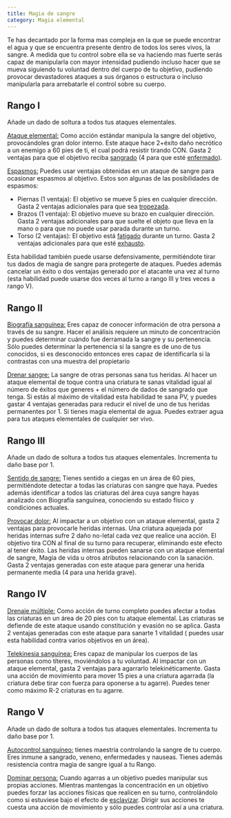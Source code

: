```yaml
---
title: Magia de sangre
category: Magia elemental
---
```


Te has decantado por la forma mas compleja en la que se puede encontrar el agua y  que se encuentra presente dentro de todos los seres vivos, la sangre.  A medida que tu control sobre ella se va haciendo mas fuerte serás capaz de manipularla con mayor intensidad pudiendo incluso hacer que se mueva siguiendo tu voluntad dentro del cuerpo de tu objetivo, pudiendo provocar devastadores ataques a sus órganos o estructura o incluso manipularla para arrebatarle el control sobre su cuerpo.

## Rango I

Añade un dado de soltura a todos tus ataques elementales.

<u>Ataque elemental:</u> Como acción estándar manipula la sangre del objetivo, provocándoles gran dolor interno. Este ataque hace 2+éxito daño necrótico a un enemigo a 60 pies de ti, el cual podrá resistir tirando CON. Gasta 2 ventajas para que el objetivo reciba [sangrado](https://raldamain.com/rules/Reglas%20principales/Efectos%20de%20estado.html#sangrado) (4 para que esté [enfermado](https://raldamain.com/rules/Reglas%20principales/Efectos%20de%20estado.html#enfermada)). 

<u>Espasmos:</u> Puedes usar ventajas obtenidas en un ataque de sangre para ocasionar espasmos al objetivo. Estos son algunas  de las posibilidades de espasmos: 

- Piernas (1 ventaja): El objetivo se mueve 5 pies en cualquier dirección. Gasta 2 ventajas adicionales para que sea [tropezada](https://raldamain.com/rules/Reglas%20principales/Efectos%20de%20estado.html#tropezada).
- Brazos (1 ventaja): El objetivo mueve su brazo en cualquier dirección. Gasta 2 ventajas adicionales para que suelte el objeto que lleva en la mano o para que no puede usar parada durante un turno.
- Torso (2 ventajas): El objetivo está [fatigado](https://raldamain.com/rules/Reglas%20principales/Efectos%20de%20estado.html#fatigada) durante un turno. Gasta 2 ventajas adicionales para que esté [exhausto](https://raldamain.com/rules/Reglas%20principales/Efectos%20de%20estado.html#exhausta).

Esta habilidad también puede usarse defensivamente, permitiéndote tirar tus dados de magia de sangre para protegerte de ataques. Puedes además cancelar un éxito o dos ventajas generado por el atacante una vez al turno (esta habilidad puede usarse dos veces al turno a rango III y tres veces a rango V).

## Rango II

<u>Biografía sanguínea:</u> Eres capaz de conocer información de otra persona a través de su sangre. Hacer el análisis requiere un minuto de concentración y puedes determinar cuándo fue derramada la sangre y su pertenencia. Sólo puedes determinar la pertenencia si la sangre es de uno de tus conocidos, si es desconocido entonces eres capaz de identificarla si la contrastas con una muestra del propietario

<u>Drenar sangre:</u> La sangre de otras personas sana tus heridas. Al hacer un ataque elemental de toque contra una criatura te sanas vitalidad igual al número de éxitos que generes + el número de dados de sangrado que tenga. Si estás al máximo de vitalidad esta habilidad te sana PV, y puedes gastar 4 ventajas generadas para reducir el nivel de uno de tus heridas permanentes por 1. Si tienes magia elemental de agua. Puedes extraer agua para tus ataques elementales de cualquier ser vivo.

## Rango III

Añade un dado de soltura a todos tus ataques elementales. Incrementa tu daño base por 1.

<u>Sentido de sangre:</u> Tienes sentido a ciegas en un área de 60 pies, permitiéndote detectar a todas las criaturas con sangre que haya. Puedes además identificar a todos las criaturas del área cuya sangre hayas analizado con Biografía sanguínea, conociendo su estado físico y condiciones actuales.

<u>Provocar dolor:</u> Al impactar a un objetivo con un ataque elemental, gasta 2 ventajas para provocarle heridas internas. Una criatura aquejada por heridas internas sufre 2 daño no-letal cada vez que realice una acción. El objetivo tira CON al final de su turno para recuperar, eliminando este efecto al tener éxito. Las heridas internas pueden sanarse con un ataque elemental de sangre, Magia de vida u otros atributos relacionando con la sanación. Gasta 2 ventajas generadas con este ataque para generar una herida permanente media (4 para una herida grave).

## Rango IV

<u>Drenaje múltiple:</u> Como acción de turno completo puedes afectar a todas las criaturas en un área de 20 pies con tu ataque elemental. Las criaturas se defiende de este ataque usando constitución y evasión no se aplica. Gasta 2 ventajas generadas con este ataque para sanarte 1 vitalidad ( puedes usar esta habilidad contra varios objetivos en un área).

<u>Telekinesia sanguínea:</u> Eres capaz de manipular los cuerpos de las personas como títeres, moviéndolos a tu voluntad. Al impactar con un ataque elemental, gasta 2 ventajas para agarrarlo telekinéticamente. Gasta una acción de movimiento para mover 15 pies a una criatura agarrada (la  criatura debe tirar con fuerza para oponerse a tu agarre). Puedes tener como máximo R-2 criaturas en tu agarre.

## Rango V 

Añade un dado de soltura a todos tus ataques elementales. Incrementa tu daño base por 1.

<u>Autocontrol sanguíneo:</u> tienes maestría controlando la sangre de tu cuerpo. Eres inmune a sangrado, veneno, enfermedades y nauseas. Tienes además resistencia contra magia de sangre igual a tu Rango.

<u>Dominar persona:</u> Cuando agarras a un objetivo puedes manipular sus propias acciones. Mientras mantengas la concentración en un objetivo puedes forzar las acciones físicas que realicen en su turno, controlándolo como si estuviese bajo el efecto de [esclavizar](https://raldamain.com/rules/Rangos/Magia%20arcana/magia%20mental.html#rango-vi). Dirigir sus acciones te cuesta una acción de movimiento y sólo puedes controlar así a una criatura.